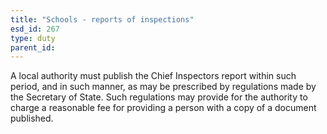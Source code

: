 ```yaml
---
title: "Schools - reports of inspections"
esd_id: 267
type: duty
parent_id:  
---
```


A local authority must publish the Chief Inspectors report within such period, and in such manner, as may be prescribed by regulations made by the Secretary of State.  Such regulations may provide for the authority to charge a reasonable fee for providing a person with a copy of a document published.

